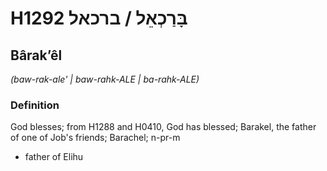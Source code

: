# H1292 בָּרַכְאֵל / ברכאל

## Bârakʼêl

_(baw-rak-ale' | baw-rahk-ALE | ba-rahk-ALE)_

### Definition

God blesses; from H1288 and H0410, God has blessed; Barakel, the father of one of Job's friends; Barachel; n-pr-m

- father of Elihu
